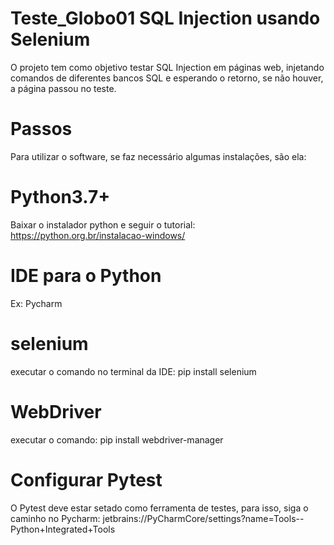 # Teste_Globo01 SQL Injection usando Selenium
O projeto tem como objetivo testar SQL Injection em páginas web, injetando comandos de diferentes bancos SQL e esperando o retorno, se não houver, a página passou no teste.

# Passos
Para utilizar o software, se faz necessário algumas instalações, são ela:  

# Python3.7+
Baixar o instalador python e seguir o tutorial:
https://python.org.br/instalacao-windows/

# IDE para o Python 
Ex: Pycharm

# selenium
executar o comando no terminal da IDE:
pip install selenium

# WebDriver
executar o comando:
pip install webdriver-manager

# Configurar Pytest
O Pytest deve estar setado como ferramenta de testes, para isso, siga o caminho no Pycharm:
jetbrains://PyCharmCore/settings?name=Tools--Python+Integrated+Tools
